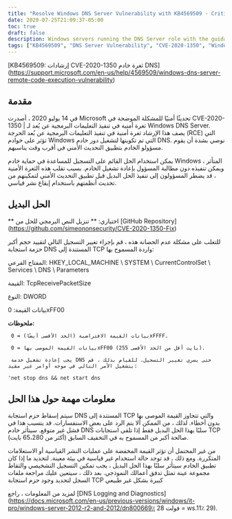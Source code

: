 ```yaml
---
title: "Resolve Windows DNS Server Vulnerability with KB4569509 - Critical RCE Fix"
date: 2020-07-25T21:09:37-05:00
toc: true
draft: false
description: Windows servers running the DNS Server role with the guidance on KB4569509."
tags: ["KB4569509", "DNS Server Vulnerability", "CVE-2020-1350", "Windows Server", "Remote Code Execution (RCE)", "Microsoft", "Security Update", "Workaround", "TCP-based DNS", "Registry Change", "DNS Service", "Elevated Command Prompt", "Diagnostic Logging", "DNS Logging and Diagnostics", "Server Security", "Cybersecurity", "IT Security", "Network Security", "System Administration", "Vulnerability Patching"]
---
```

 [KB4569509: إرشادات CVE-2020-1350 ثغرة خادم DNS] (https://support.microsoft.com/en-us/help/4569509/windows-dns-server-remote-code-execution-vulnerability)  ## مقدمة  في 14 يوليو 2020 ، أصدرت Microsoft تحديثًا أمنيًا للمشكلة الموضحة في CVE-2020-1350 | ثغرة أمنية في تنفيذ التعليمات البرمجية عن بُعد لـ Windows DNS Server. يصف هذا الإرشاد ثغرة أمنية في تنفيذ التعليمات البرمجية عن بُعد الحرجة (RCE) التي تؤثر على خوادم Windows التي تم تكوينها لتشغيل دور خادم DNS. نوصي بشدة أن يقوم مسؤولو الخادم بتطبيق التحديث الأمني في أقرب وقت يناسبهم.  يمكن استخدام الحل القائم على التسجيل للمساعدة في حماية خادم Windows المتأثر ، ويمكن تنفيذه دون مطالبة المسؤول بإعادة تشغيل الخادم. بسبب تقلب هذه الثغرة الأمنية ، قد يضطر المسؤولون إلى تنفيذ الحل البديل قبل تطبيق التحديث الأمني لتمكينهم من تحديث أنظمتهم باستخدام إيقاع نشر قياسي.   ## الحل البديل  ** اختياري: ** تنزيل النص البرمجي للحل من [GitHub Repository] (https://github.com/simeononsecurity/CVE-2020-1350-Fix)   للتغلب على مشكلة عدم الحصانة هذه ، قم بإجراء تغيير التسجيل التالي لتقييد حجم أكبر حزمة استجابة DNS المستندة إلى TCP واردة المسموح بها:  المفتاح الفرعي: HKEY_LOCAL_MACHINE \ SYSTEM \ CurrentControlSet \ Services \ DNS \ Parameters  القيمة: TcpReceivePacketSize  النوع: DWORD  بيانات القيمة: 0xFF00  **ملحوظات:**      بيانات القيمة الافتراضية (الحد الأقصى أيضًا) = 0xFFFF.      بيانات القيمة الموصى بها = 0xFF00 (255 بايت أقل من الحد الأقصى).      يجب إعادة تشغيل خدمة DNS حتى يسري تغيير التسجيل. للقيام بذلك ، قم بتشغيل الأمر التالي في موجه أوامر غير مقيد:  `` 'net stop dns && net start dns ``   ## معلومات مهمة حول هذا الحل سيتم إسقاط حزم استجابة DNS المستندة إلى TCP والتي تتجاوز القيمة الموصى بها بدون أخطاء. لذلك ، من الممكن ألا يتم الرد على بعض الاستفسارات. قد يتسبب هذا في فشل غير متوقع. سيتأثر خادم DNS سلبًا بهذا الحل البديل فقط إذا تلقى استجابات TCP صالحة أكبر من المسموح به في التخفيف السابق (أكثر من 65،280 بايت).  من غير المحتمل أن تؤثر القيمة المخفضة على عمليات النشر القياسية أو الاستعلامات المتكررة. ومع ذلك ، قد توجد حالة استخدام غير قياسية في بيئة معينة. لتحديد ما إذا كان تطبيق الخادم سيتأثر سلبًا بهذا الحل البديل ، يجب تمكين التسجيل التشخيصي والتقاط مجموعة عينة تمثل تدفق أعمالك النموذجي. بعد ذلك ، سيتعين عليك مراجعة ملفات السجل لتحديد وجود حزم استجابة TCP كبيرة بشكل غير طبيعي  لمزيد من المعلومات ، راجع [DNS Logging and Diagnostics] (https://docs.microsoft.com/en-us/previous-versions/windows/it-pro/windows-server-2012-r2-and-2012/dn800669٪ 28 فولت = ws.11٪ 29).